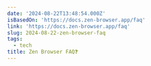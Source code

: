 ```yaml
---
date: '2024-08-22T13:48:54.000Z'
isBasedOn: 'https://docs.zen-browser.app/faq'
link: 'https://docs.zen-browser.app/faq'
slug: 2024-08-22-zen-browser-faq
tags:
  - tech
title: Zen Browser FAQ❓
---
```

 
